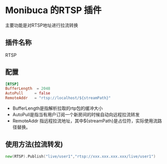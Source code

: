 # Monibuca 的RTSP 插件

主要功能是对RTSP地址进行拉流转换

## 插件名称

RTSP

## 配置
```toml
[RTSP]
BufferLength  = 2048
AutoPull     = false
RemoteAddr   = "rtsp://localhost/${streamPath}"
```
- BufferLength是指解析拉取的rtp包的缓冲大小
- AutoPull是指当有用户订阅一个新房间的时候自动向远程拉流转发
- RemoteAddr 指远程拉流地址，其中${streamPath}是占位符，实际使用流路径替换。


## 使用方法(拉流转发)
```go
new(RTSP).Publish("live/user1","rtsp://xxx.xxx.xxx.xxx/live/user1") 
```